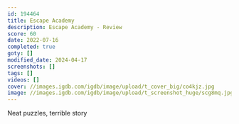 ```yaml
---
id: 194464
title: Escape Academy
description: Escape Academy - Review
score: 60
date: 2022-07-16
completed: true
goty: []
modified_date: 2024-04-17
screenshots: []
tags: []
videos: []
cover: //images.igdb.com/igdb/image/upload/t_cover_big/co4kjz.jpg
image: //images.igdb.com/igdb/image/upload/t_screenshot_huge/scg8mq.jpg
---
```

Neat puzzles, terrible story